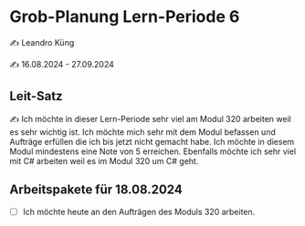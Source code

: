 # Grob-Planung Lern-Periode 6

✍️ Leandro Küng

✍️ 16.08.2024 - 27.09.2024

## Leit-Satz

✍️ Ich möchte in dieser Lern-Periode sehr viel am Modul 320 arbeiten weil es sehr wichtig ist. Ich möchte mich sehr mit dem Modul befassen und Aufträge erfüllen die ich bis jetzt nicht gemacht habe. Ich möchte in diesem Modul mindestens eine Note von 5 erreichen. Ebenfalls möchte ich sehr viel mit C# arbeiten weil es im Modul 320 um C# geht. 

## Arbeitspakete für 18.08.2024

- [ ] Ich möchte heute an den Aufträgen des Moduls 320 arbeiten. 

